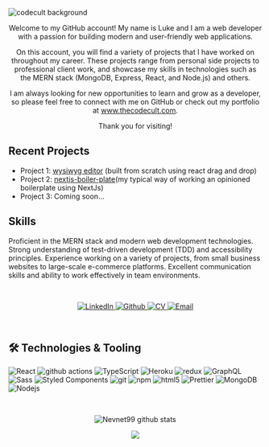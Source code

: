 ![codecult background](https://user-images.githubusercontent.com/28801236/187346119-4a14d370-f722-4b9b-bc79-978c3a754535.png)


<div align="center">
Welcome to my GitHub account! My name is Luke and I am a web developer with a passion for building modern and user-friendly web applications.

On this account, you will find a variety of projects that I have worked on throughout my career. These projects range from personal side projects to professional client work, and showcase my skills in technologies such as the MERN stack (MongoDB, Express, React, and Node.js) and others.

I am always looking for new opportunities to learn and grow as a developer, so please feel free to connect with me on GitHub or check out my portfolio at www.thecodecult.com.

Thank you for visiting!
</div>

## Recent Projects
- Project 1: [wysiwyg editor](https://github.com/Nevnet99/React-WYSIWYG) (built from scratch using react drag and drop) 
- Project 2: [nextjs-boiler-plate](https://github.com/Nevnet99/luke-boilerplate-next)(my typical way of working an opinioned boilerplate using NextJs)
- Project 3: Coming soon...
## Skills
Proficient in the MERN stack and modern web development technologies.
Strong understanding of test-driven development (TDD) and accessibility principles.
Experience working on a variety of projects, from small business websites to large-scale e-commerce platforms.
Excellent communication skills and ability to work effectively in team environments.

&nbsp;

<div align="center">
   <span>
     <a href="https://www.linkedin.com/in/luke-brannagan-9b6981143" target="_blank">
        <img alt="LinkedIn" src="https://img.shields.io/badge/linkedin-%230077B5.svg?&style=for-the-badge&logo=linkedin&logoColor=white" />
     </a>
   </span>
   <span>
     <a href="https://github.com/Nevnet99" target="_blank">
        <img alt="Github" src="https://img.shields.io/badge/GitHub-%2312100E.svg?&style=for-the-badge&logo=Github&logoColor=white" />
     </a>
   </span>
    <span>
     <a href="https://luke-b.notion.site/Luke-Brannagan-869774110fcd4d4bb20006db15965d8a" target="_blank">
        <img alt="CV" src="https://img.shields.io/badge/Notion-%23000000.svg?style=for-the-badge&logo=notion&logoColor=white" />
     </a>
   </span>
    <span>
     <a href="mailto:luke-brannagan@hotmail.com" target="_blank">
        <img alt="Email" src="https://img.shields.io/badge/Gmail-D14836?style=for-the-badge&logo=gmail&logoColor=white" />
     </a>
   </span>
</div>

&nbsp;

<h2>🛠️ Technologies & Tooling</h2>
<div>
  <img alt="React" src="https://img.shields.io/badge/-React-45b8d8?style=flat-square&logo=react&logoColor=white" />
  <img alt="github actions" src="https://img.shields.io/badge/-Github_Actions-2088FF?style=flat-square&logo=github-actions&logoColor=white" />
  <img alt="TypeScript" src="https://img.shields.io/badge/-TypeScript-007ACC?style=flat-square&logo=typescript&logoColor=white" />
  <img alt="Heroku" src="https://img.shields.io/badge/-Heroku-430098?style=flat-square&logo=heroku&logoColor=white" />
  <img alt="redux" src="https://img.shields.io/badge/-Redux-764ABC?style=flat-square&logo=redux&logoColor=white" />
  <img alt="GraphQL" src="https://img.shields.io/badge/-GraphQL-E10098?style=flat-square&logo=graphql&logoColor=white" />
  <img alt="Sass" src="https://img.shields.io/badge/-Sass-CC6699?style=flat-square&logo=sass&logoColor=white" />
  <img alt="Styled Components" src="https://img.shields.io/badge/-Styled_Components-db7092?style=flat-square&logo=styled-components&logoColor=white" />
  <img alt="git" src="https://img.shields.io/badge/-Git-F05032?style=flat-square&logo=git&logoColor=white" />
  <img alt="npm" src="https://img.shields.io/badge/-NPM-CB3837?style=flat-square&logo=npm&logoColor=white" />
  <img alt="html5" src="https://img.shields.io/badge/-HTML5-E34F26?style=flat-square&logo=html5&logoColor=white" />
  <img alt="Prettier" src="https://img.shields.io/badge/-Prettier-F7B93E?style=flat-square&logo=prettier&logoColor=white" />
  <img alt="MongoDB" src="https://img.shields.io/badge/-MongoDB-13aa52?style=flat-square&logo=mongodb&logoColor=white" />
  <img alt="Nodejs" src="https://img.shields.io/badge/-Nodejs-43853d?style=flat-square&logo=Node.js&logoColor=white" />
</div>

&nbsp;

<p align="center">
 <img src="https://github-readme-stats.vercel.app/api?username=Nevnet99&show_icons=true&theme=gotham" alt="Nevnet99 github stats" />
</p>
<p align="center">
 <img src="https://github-readme-stats.vercel.app/api/top-langs/?username=Nevnet99&show_icons=true&theme=gotham" />   
</p>



